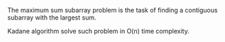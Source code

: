 The maximum sum subarray problem is the task of finding a contiguous subarray with the largest sum.

Kadane algorithm solve such problem in O(n) time complexity.